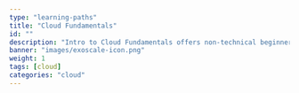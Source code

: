 ```yaml
---
type: "learning-paths"
title: "Cloud Fundamentals"
id: ""
description: "Intro to Cloud Fundamentals offers non-technical beginners a clear overview of cloud computing essentials, covering storage, sustainability, compliance, and DBaaS."
banner: "images/exoscale-icon.png"
weight: 1
tags: [cloud]
categories: "cloud"
---
```

